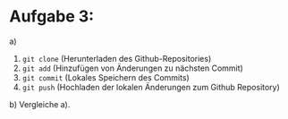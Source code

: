 # Aufgabe 3:


a) 

1. `git clone` (Herunterladen des Github-Repositories)
2. `git add` (Hinzufügen von Änderungen zu nächsten Commit)
3. `git commit` (Lokales Speichern des Commits)
4. `git push` (Hochladen der lokalen Änderungen zum Github Repository)

b)
 Vergleiche a).